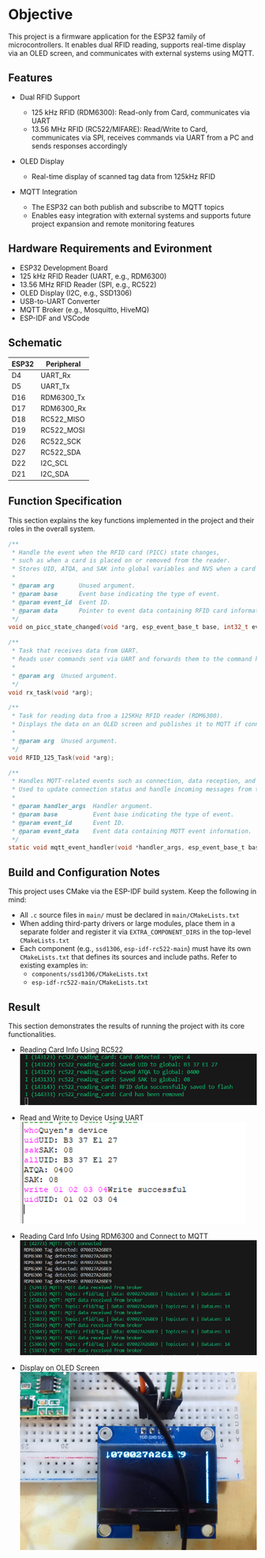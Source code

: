 # Objective

This project is a firmware application for the ESP32 family of microcontrollers. It enables dual RFID reading, supports real-time display via an OLED screen, and communicates with external systems using MQTT.

## Features

- Dual RFID Support
  - 125 kHz RFID (RDM6300): Read-only from Card, communicates via UART
  - 13.56 MHz RFID (RC522/MIFARE): Read/Write to Card, communicates via SPI, receives commands via UART from a PC and sends responses accordingly

- OLED Display
  - Real-time display of scanned tag data from 125kHz RFID

- MQTT Integration
  - The ESP32 can both publish and subscribe to MQTT topics
  - Enables easy integration with external systems and supports future project expansion and remote monitoring features

## Hardware Requirements and Evironment

- ESP32 Development Board  
- 125 kHz RFID Reader (UART, e.g., RDM6300)  
- 13.56 MHz RFID Reader (SPI, e.g., RC522)  
- OLED Display (I2C, e.g., SSD1306)  
- USB-to-UART Converter  
- MQTT Broker (e.g., Mosquitto, HiveMQ)  
- ESP-IDF and VSCode  

## Schematic
|ESP32|Peripheral|
|--|--|
|D4|UART_Rx|
|D5|UART_Tx|
|D16|RDM6300_Tx|
|D17|RDM6300_Rx|
|D18|RC522_MISO|
|D19|RC522_MOSI|
|D26|RC522_SCK|
|D27|RC522_SDA|
|D22|I2C_SCL|
|D21|I2C_SDA|

## Function Specification

This section explains the key functions implemented in the project and their roles in the overall system.

```C
/**
 * Handle the event when the RFID card (PICC) state changes,
 * such as when a card is placed on or removed from the reader.
 * Stores UID, ATQA, and SAK into global variables and NVS when a card is detected.
 *
 * @param arg       Unused argument.
 * @param base      Event base indicating the type of event.
 * @param event_id  Event ID.
 * @param data      Pointer to event data containing RFID card information.
 */
void on_picc_state_changed(void *arg, esp_event_base_t base, int32_t event_id, void *data);
```
```C
/**
 * Task that receives data from UART.
 * Reads user commands sent via UART and forwards them to the command handler.
 *
 * @param arg  Unused argument.
 */
void rx_task(void *arg);
```
```C
/**
 * Task for reading data from a 125KHz RFID reader (RDM6300).
 * Displays the data on an OLED screen and publishes it to MQTT if connected.
 *
 * @param arg  Unused argument.
 */
void RFID_125_Task(void *arg);
```
```C
/**
 * Handles MQTT-related events such as connection, data reception, and disconnection.
 * Used to update connection status and handle incoming messages from the broker.
 *
 * @param handler_args  Handler argument.
 * @param base          Event base indicating the type of event.
 * @param event_id      Event ID.
 * @param event_data    Event data containing MQTT event information.
 */
static void mqtt_event_handler(void *handler_args, esp_event_base_t base, int32_t event_id, void *event_data);
```

## Build and Configuration Notes

This project uses CMake via the ESP-IDF build system. Keep the following in mind:

- All `.c` source files in `main/` must be declared in `main/CMakeLists.txt`
- When adding third-party drivers or large modules, place them in a separate folder and register it via `EXTRA_COMPONENT_DIRS` in the top-level `CMakeLists.txt`
- Each component (e.g., `ssd1306`, `esp-idf-rc522-main`) must have its own `CMakeLists.txt` that defines its sources and include paths. Refer to existing examples in:
    - `components/ssd1306/CMakeLists.txt`
    - `esp-idf-rc522-main/CMakeLists.txt`

## Result
This section demonstrates the results of running the project with its core functionalities.

- Reading Card Info Using RC522
![Reading Card Info Using RC522](https://github.com/quinndoan/DoanThiThuQuyen_GR1_20242/blob/main/image/rc522_readingfromcard.png)

- Read and Write to Device Using UART
![Read and Write to Device Using UART](https://github.com/quinndoan/DoanThiThuQuyen_GR1_20242/blob/main/image/rc522_uart.png)

- Reading Card Info Using RDM6300 and Connect to MQTT
![Reading Card Info Using RDM6300 and Connect to MQTT](https://github.com/quinndoan/DoanThiThuQuyen_GR1_20242/blob/main/image/rdm6300_mqtt.png)

- Display on OLED Screen
![OLed](https://github.com/quinndoan/DoanThiThuQuyen_GR1_20242/blob/main/image/oled.jpg)

